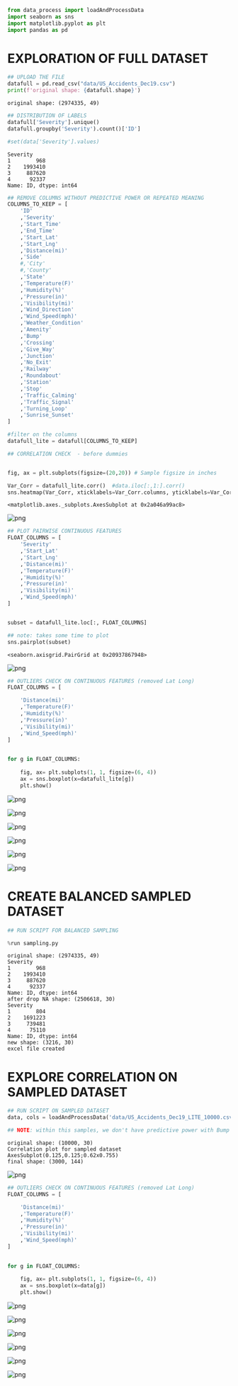 ```python
from data_process import loadAndProcessData
import seaborn as sns
import matplotlib.pyplot as plt
import pandas as pd
```

# EXPLORATION OF FULL DATASET



```python
## UPLOAD THE FILE
datafull = pd.read_csv("data/US_Accidents_Dec19.csv")
print(f'original shape: {datafull.shape}')
```

    original shape: (2974335, 49)
    


```python
## DISTRIBUTION OF LABELS
datafull['Severity'].unique()
datafull.groupby('Severity').count()['ID'] 

#set(data['Severity'].values)
```




    Severity
    1        968
    2    1993410
    3     887620
    4      92337
    Name: ID, dtype: int64




```python
## REMOVE COLUMNS WITHOUT PREDICTIVE POWER OR REPEATED MEANING
COLUMNS_TO_KEEP = [
    'ID'
    ,'Severity'
    ,'Start_Time'
    ,'End_Time'
    ,'Start_Lat'
    ,'Start_Lng'
    ,'Distance(mi)'
    ,'Side'
    #,'City'
    #,'County'
    ,'State'
    ,'Temperature(F)'
    ,'Humidity(%)'
    ,'Pressure(in)'
    ,'Visibility(mi)'
    ,'Wind_Direction'
    ,'Wind_Speed(mph)'
    ,'Weather_Condition'
    ,'Amenity'
    ,'Bump'
    ,'Crossing'
    ,'Give_Way'
    ,'Junction'
    ,'No_Exit'
    ,'Railway'
    ,'Roundabout'
    ,'Station'
    ,'Stop'
    ,'Traffic_Calming'
    ,'Traffic_Signal'
    ,'Turning_Loop'
    ,'Sunrise_Sunset'
]

#filter on the columns
datafull_lite = datafull[COLUMNS_TO_KEEP]


```


```python
## CORRELATION CHECK  - before dummies


fig, ax = plt.subplots(figsize=(20,20)) # Sample figsize in inches

Var_Corr = datafull_lite.corr()  #data.iloc[:,1:].corr()
sns.heatmap(Var_Corr, xticklabels=Var_Corr.columns, yticklabels=Var_Corr.columns, annot=True, ax=ax,linewidths=.5)   
```




    <matplotlib.axes._subplots.AxesSubplot at 0x2a046a99ac8>




![png](output_5_1.png)



```python
## PLOT PAIRWISE CONTINUOUS FEATURES
FLOAT_COLUMNS = [
    'Severity'
    ,'Start_Lat'
    ,'Start_Lng'
    ,'Distance(mi)'    
    ,'Temperature(F)'
    ,'Humidity(%)'
    ,'Pressure(in)'
    ,'Visibility(mi)'
    ,'Wind_Speed(mph)'
]


subset = datafull_lite.loc[:, FLOAT_COLUMNS]

## note: takes some time to plot
sns.pairplot(subset)
```




    <seaborn.axisgrid.PairGrid at 0x20937867948>




![png](output_6_1.png)



```python
## OUTLIERS CHECK ON CONTINUOUS FEATURES (removed Lat Long)
FLOAT_COLUMNS = [

    'Distance(mi)'    
    ,'Temperature(F)'
    ,'Humidity(%)'
    ,'Pressure(in)'
    ,'Visibility(mi)'
    ,'Wind_Speed(mph)'
]

    
for g in FLOAT_COLUMNS:
    
    fig, ax= plt.subplots(1, 1, figsize=(6, 4))
    ax = sns.boxplot(x=datafull_lite[g])   
    plt.show()
```


![png](output_7_0.png)



![png](output_7_1.png)



![png](output_7_2.png)



![png](output_7_3.png)



![png](output_7_4.png)



![png](output_7_5.png)


# CREATE BALANCED SAMPLED DATASET


```python
## RUN SCRIPT FOR BALANCED SAMPLING

%run sampling.py

```

    original shape: (2974335, 49)
    Severity
    1        968
    2    1993410
    3     887620
    4      92337
    Name: ID, dtype: int64
    after drop NA shape: (2506618, 30)
    Severity
    1        804
    2    1691223
    3     739481
    4      75110
    Name: ID, dtype: int64
    new shape: (3216, 30)
    excel file created
    

# EXPLORE CORRELATION ON SAMPLED DATASET


```python
## RUN SCRIPT ON SAMPLED DATASET
data, cols = loadAndProcessData('data/US_Accidents_Dec19_LITE_10000.csv', sampleSize = 3000)

## NOTE: within this samples, we don't have predictive power with Bump and Roundabout either.
```

    original shape: (10000, 30)
    Correlation plot for sampled dataset
    AxesSubplot(0.125,0.125;0.62x0.755)
    final shape: (3000, 144)
    


![png](output_11_1.png)



```python
## OUTLIERS CHECK ON CONTINUOUS FEATURES (removed Lat Long)
FLOAT_COLUMNS = [

    'Distance(mi)'    
    ,'Temperature(F)'
    ,'Humidity(%)'
    ,'Pressure(in)'
    ,'Visibility(mi)'
    ,'Wind_Speed(mph)'
]

    
for g in FLOAT_COLUMNS:
    
    fig, ax= plt.subplots(1, 1, figsize=(6, 4))
    ax = sns.boxplot(x=data[g])   
    plt.show()
```


![png](output_12_0.png)



![png](output_12_1.png)



![png](output_12_2.png)



![png](output_12_3.png)



![png](output_12_4.png)



![png](output_12_5.png)



```python

```

